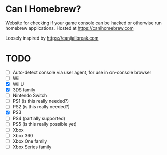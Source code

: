 # Can I Homebrew?

Website for checking if your game console can be hacked or otherwise run homebrew applications. Hosted at https://canihomebrew.com

Loosely inspired by https://canijailbreak.com

# TODO

- [ ] Auto-detect console via user agent, for use in on-console browser
- [ ] Wii
- [x] Wii U
- [x] 3DS family
- [ ] Nintendo Switch
- [ ] PS1 (is this really needed?)
- [ ] PS2 (is this really needed?)
- [x] PS3
- [ ] PS4 (partially supported)
- [ ] PS5 (is this really possible yet)
- [ ] Xbox
- [ ] Xbox 360
- [ ] Xbox One family
- [ ] Xbox Series family